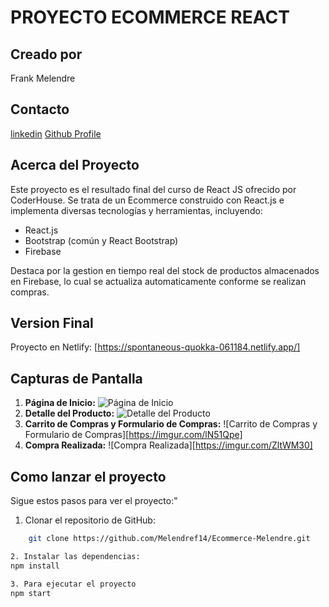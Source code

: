 # PROYECTO ECOMMERCE REACT

## Creado por 
Frank Melendre

## Contacto
[linkedin](https://www.linkedin.com/in/frank-reinaldo-melendre-guia-825971218/)
[Github Profile](https://github.com/Melendref14)

## Acerca del Proyecto
Este proyecto es el resultado final del curso de React JS ofrecido por CoderHouse. Se trata de un Ecommerce construido con React.js e implementa diversas tecnologías y herramientas, incluyendo:

- React.js
- Bootstrap (común y React Bootstrap)
- Firebase

Destaca por la gestion en tiempo real del stock de productos almacenados en Firebase, lo cual se actualiza automaticamente conforme se realizan compras.

## Version Final
Proyecto en Netlify: [https://spontaneous-quokka-061184.netlify.app/]


## Capturas de Pantalla
1. **Página de Inicio:** ![Página de Inicio](https://imgur.com/IXn62Je)
2. **Detalle del Producto:** ![Detalle del Producto](https://imgur.com/DMJggXS)
3. **Carrito de Compras y Formulario de Compras:** ![Carrito de Compras y Formulario de Compras][https://imgur.com/lN51Qpe]
5. **Compra Realizada:** ![Compra Realizada][https://imgur.com/ZltWM30]

## Como lanzar el proyecto
Sigue estos pasos para ver el proyecto:"

1. Clonar el repositorio de GitHub:
```bash
    git clone https://github.com/Melendref14/Ecommerce-Melendre.git

2. Instalar las dependencias:
npm install

3. Para ejecutar el proyecto
npm start